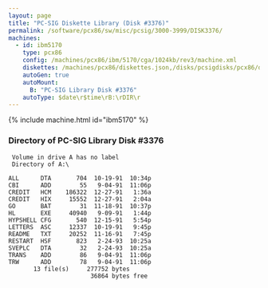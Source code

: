 ```yaml
---
layout: page
title: "PC-SIG Diskette Library (Disk #3376)"
permalink: /software/pcx86/sw/misc/pcsig/3000-3999/DISK3376/
machines:
  - id: ibm5170
    type: pcx86
    config: /machines/pcx86/ibm/5170/cga/1024kb/rev3/machine.xml
    diskettes: /machines/pcx86/diskettes.json,/disks/pcsigdisks/pcx86/diskettes.json
    autoGen: true
    autoMount:
      B: "PC-SIG Library Disk #3376"
    autoType: $date\r$time\rB:\rDIR\r
---
```


{% include machine.html id="ibm5170" %}

### Directory of PC-SIG Library Disk #3376

     Volume in drive A has no label
     Directory of A:\

    ALL      DTA       704  10-19-91  10:34p
    CBI      ADD        55   9-04-91  11:06p
    CREDIT   HCM    186322  12-27-91   1:36a
    CREDIT   HIX     15552  12-27-91   2:04a
    GO       BAT        31  11-18-91  10:37p
    HL       EXE     40940   9-09-91   1:44p
    HYPSHELL CFG       540  12-15-91   5:54p
    LETTERS  ASC     12337  10-19-91   9:45p
    README   TXT     20252  11-16-91   7:45p
    RESTART  HSF       823   2-24-93  10:25a
    SVEPLC   DTA        32   2-24-93  10:25a
    TRANS    ADD        86   9-04-91  11:06p
    TRW      ADD        78   9-04-91  11:06p
           13 file(s)     277752 bytes
                           36864 bytes free

